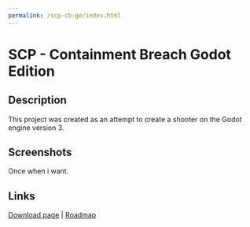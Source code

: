 ```yaml
---
permalink: /scp-cb-ge/index.html
---
```

# SCP - Containment Breach Godot Edition

## Description
This project was created as an attempt to create a shooter on the Godot engine version 3.

## Screenshots
Once when i want.

## Links
[Download page](/scp-cb-ge/downloads.html) | [Roadmap](/scp-cb-ge/roadmap.html)
